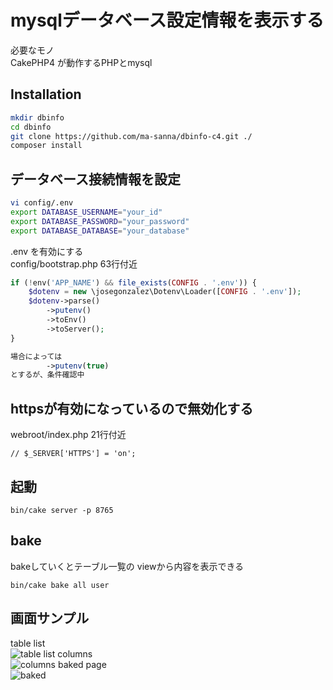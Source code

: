 # mysqlデータベース設定情報を表示する
必要なモノ  
CakePHP4 が動作するPHPとmysql  

## Installation
```bash
mkdir dbinfo
cd dbinfo
git clone https://github.com/ma-sanna/dbinfo-c4.git ./
composer install
```

## データベース接続情報を設定
```bash
vi config/.env
export DATABASE_USERNAME="your_id"
export DATABASE_PASSWORD="your_password"
export DATABASE_DATABASE="your_database"
```

.env を有効にする  
config/bootstrap.php 63行付近
```php
if (!env('APP_NAME') && file_exists(CONFIG . '.env')) {
    $dotenv = new \josegonzalez\Dotenv\Loader([CONFIG . '.env']);
    $dotenv->parse()
        ->putenv()
        ->toEnv()
        ->toServer();
}

場合によっては
        ->putenv(true)
とするが、条件確認中
```

## httpsが有効になっているので無効化する
webroot/index.php 21行付近
```
// $_SERVER['HTTPS'] = 'on';
```

## 起動
```
bin/cake server -p 8765
```

## bake
bakeしていくとテーブル一覧の viewから内容を表示できる
```
bin/cake bake all user
```
## 画面サンプル
table list  
![table list](https://user-images.githubusercontent.com/83142803/138778492-f649434d-0c4e-4f79-878e-6fbe28168aea.png)
columns   
![columns](https://user-images.githubusercontent.com/83142803/138778504-9d1ac53b-cff6-4ed1-b9d3-8e1656c81c27.png)
baked page  
![baked](https://user-images.githubusercontent.com/83142803/138778518-facaa20f-2db3-450f-9bce-75436a177884.png)


